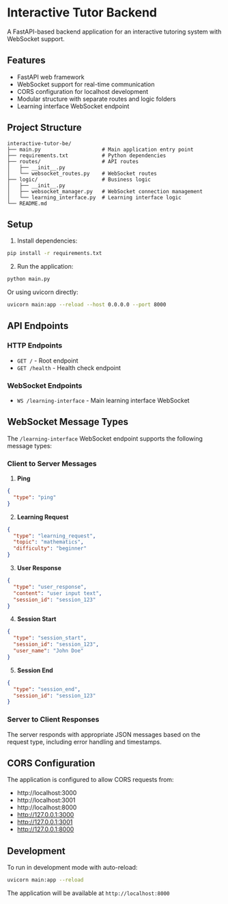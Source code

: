 # Interactive Tutor Backend

A FastAPI-based backend application for an interactive tutoring system with WebSocket support.

## Features

- FastAPI web framework
- WebSocket support for real-time communication
- CORS configuration for localhost development
- Modular structure with separate routes and logic folders
- Learning interface WebSocket endpoint

## Project Structure

```
interactive-tutor-be/
├── main.py                    # Main application entry point
├── requirements.txt           # Python dependencies
├── routes/                    # API routes
│   ├── __init__.py
│   └── websocket_routes.py    # WebSocket routes
├── logic/                     # Business logic
│   ├── __init__.py
│   ├── websocket_manager.py   # WebSocket connection management
│   └── learning_interface.py  # Learning interface logic
└── README.md
```

## Setup

1. Install dependencies:
```bash
pip install -r requirements.txt
```

2. Run the application:
```bash
python main.py
```

Or using uvicorn directly:
```bash
uvicorn main:app --reload --host 0.0.0.0 --port 8000
```

## API Endpoints

### HTTP Endpoints
- `GET /` - Root endpoint
- `GET /health` - Health check endpoint

### WebSocket Endpoints
- `WS /learning-interface` - Main learning interface WebSocket

## WebSocket Message Types

The `/learning-interface` WebSocket endpoint supports the following message types:

### Client to Server Messages

1. **Ping**
```json
{
  "type": "ping"
}
```

2. **Learning Request**
```json
{
  "type": "learning_request",
  "topic": "mathematics",
  "difficulty": "beginner"
}
```

3. **User Response**
```json
{
  "type": "user_response",
  "content": "user input text",
  "session_id": "session_123"
}
```

4. **Session Start**
```json
{
  "type": "session_start",
  "session_id": "session_123",
  "user_name": "John Doe"
}
```

5. **Session End**
```json
{
  "type": "session_end",
  "session_id": "session_123"
}
```

### Server to Client Responses

The server responds with appropriate JSON messages based on the request type, including error handling and timestamps.

## CORS Configuration

The application is configured to allow CORS requests from:
- http://localhost:3000
- http://localhost:3001
- http://localhost:8000
- http://127.0.0.1:3000
- http://127.0.0.1:3001
- http://127.0.0.1:8000

## Development

To run in development mode with auto-reload:
```bash
uvicorn main:app --reload
```

The application will be available at `http://localhost:8000` 